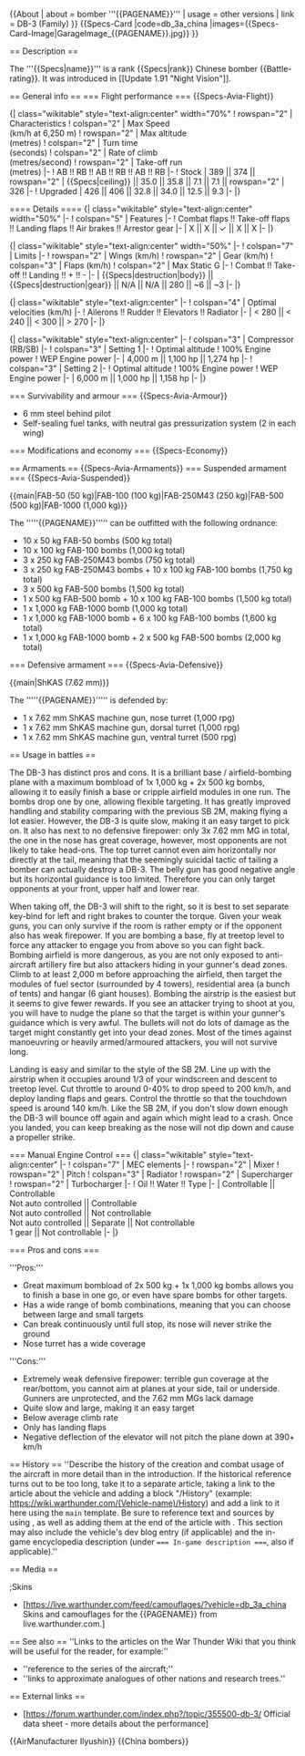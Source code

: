 {{About
| about = bomber '''{{PAGENAME}}'''
| usage = other versions
| link = DB-3 (Family)
}}
{{Specs-Card
|code=db_3a_china
|images={{Specs-Card-Image|GarageImage_{{PAGENAME}}.jpg}}
}}

== Description ==
<!-- ''In the description, the first part should be about the history of and the creation and combat usage of the aircraft, as well as its key features. In the second part, tell the reader about the aircraft in the game. Insert a screenshot of the vehicle, so that if the novice player does not remember the vehicle by name, he will immediately understand what kind of vehicle the article is talking about.'' -->
The '''{{Specs|name}}''' is a rank {{Specs|rank}} Chinese bomber {{Battle-rating}}. It was introduced in [[Update 1.91 "Night Vision"]].

== General info ==
=== Flight performance ===
{{Specs-Avia-Flight}}
<!--''Describe how the aircraft behaves in the air. Speed, manoeuvrability, acceleration and allowable loads - these are the most important characteristics of the vehicle.''-->

{| class="wikitable" style="text-align:center" width="70%"
! rowspan="2" | Characteristics
! colspan="2" | Max Speed<br>(km/h at 6,250 m)
! rowspan="2" | Max altitude<br>(metres)
! colspan="2" | Turn time<br>(seconds)
! colspan="2" | Rate of climb<br>(metres/second)
! rowspan="2" | Take-off run<br>(metres)
|-
! AB !! RB !! AB !! RB !! AB !! RB
|-
! Stock
| 389 || 374 || rowspan="2" | {{Specs|ceiling}} || 35.0 || 35.8 || 7.1 || 7.1 || rowspan="2" | 326
|-
! Upgraded
| 426 || 406 || 32.8 || 34.0 || 12.5 || 9.3
|-
|}

==== Details ====
{| class="wikitable" style="text-align:center" width="50%"
|-
! colspan="5" | Features
|-
! Combat flaps !! Take-off flaps !! Landing flaps !! Air brakes !! Arrestor gear
|-
| X || X || ✓ || X || X     <!-- ✓ -->
|-
|}

{| class="wikitable" style="text-align:center" width="50%"
|-
! colspan="7" | Limits
|-
! rowspan="2" | Wings (km/h)
! rowspan="2" | Gear (km/h)
! colspan="3" | Flaps (km/h)
! colspan="2" | Max Static G
|-
! Combat !! Take-off !! Landing !! + !! -
|-
| {{Specs|destruction|body}} || {{Specs|destruction|gear}} || N/A || N/A || 280 || ~6 || ~3
|-
|}

{| class="wikitable" style="text-align:center"
|-
! colspan="4" | Optimal velocities (km/h)
|-
! Ailerons !! Rudder !! Elevators !! Radiator
|-
| < 280 || < 240 || < 300 || > 270
|-
|}

{| class="wikitable" style="text-align:center"
|-
! colspan="3" | Compressor (RB/SB)
|-
! colspan="3" | Setting 1
|-
! Optimal altitude
! 100% Engine power
! WEP Engine power
|-
| 4,000 m || 1,100 hp || 1,274 hp
|-
! colspan="3" | Setting 2
|-
! Optimal altitude
! 100% Engine power
! WEP Engine power
|-
| 6,000 m || 1,000 hp || 1,158 hp
|-
|}

=== Survivability and armour ===
{{Specs-Avia-Armour}}
<!-- ''Examine the survivability of the aircraft. Note how vulnerable the structure is and how secure the pilot is, whether the fuel tanks are armoured, etc. Describe the armour, if there is any, and also mention the vulnerability of other critical aircraft systems.'' -->

* 6 mm steel behind pilot
* Self-sealing fuel tanks, with neutral gas pressurization system (2 in each wing)

=== Modifications and economy ===
{{Specs-Economy}}

== Armaments ==
{{Specs-Avia-Armaments}}
=== Suspended armament ===
{{Specs-Avia-Suspended}}
<!-- ''Describe the aircraft's suspended armament: additional cannons under the wings, bombs, rockets and torpedoes. This section is especially important for bombers and attackers. If there is no suspended weaponry remove this subsection.'' -->
{{main|FAB-50 (50 kg)|FAB-100 (100 kg)|FAB-250M43 (250 kg)|FAB-500 (500 kg)|FAB-1000 (1,000 kg)}}

The '''''{{PAGENAME}}''''' can be outfitted with the following ordnance:

* 10 x 50 kg FAB-50 bombs (500 kg total)
* 10 x 100 kg FAB-100 bombs (1,000 kg total)
* 3 x 250 kg FAB-250M43 bombs (750 kg total)
* 3 x 250 kg FAB-250M43 bombs + 10 x 100 kg FAB-100 bombs (1,750 kg total)
* 3 x 500 kg FAB-500 bombs (1,500 kg total)
* 1 x 500 kg FAB-500 bomb + 10 x 100 kg FAB-100 bombs (1,500 kg total)
* 1 x 1,000 kg FAB-1000 bomb (1,000 kg total)
* 1 x 1,000 kg FAB-1000 bomb + 6 x 100 kg FAB-100 bombs (1,600 kg total)
* 1 x 1,000 kg FAB-1000 bomb + 2 x 500 kg FAB-500 bombs (2,000 kg total)

=== Defensive armament ===
{{Specs-Avia-Defensive}}
<!-- ''Defensive armament with turret machine guns or cannons, crewed by gunners. Examine the number of gunners and what belts or drums are better to use. If defensive weaponry is not available, remove this subsection.'' -->
{{main|ShKAS (7.62 mm)}}

The '''''{{PAGENAME}}''''' is defended by:

* 1 x 7.62 mm ShKAS machine gun, nose turret (1,000 rpg)
* 1 x 7.62 mm ShKAS machine gun, dorsal turret (1,000 rpg)
* 1 x 7.62 mm ShKAS machine gun, ventral turret (500 rpg)

== Usage in battles ==
<!--''Describe the tactics of playing in the aircraft, the features of using aircraft in a team and advice on tactics. Refrain from creating a "guide" - do not impose a single point of view, but instead, give the reader food for thought. Examine the most dangerous enemies and give recommendations on fighting them. If necessary, note the specifics of the game in different modes (AB, RB, SB).''-->
The DB-3 has distinct pros and cons. It is a brilliant base / airfield-bombing plane with a maximum bombload of 1x 1,000 kg + 2x 500 kg bombs, allowing it to easily finish a base or cripple airfield modules in one run. The bombs drop one by one, allowing flexible targeting. It has greatly improved handling and stability comparing with the previous SB 2M, making flying a lot easier. However, the DB-3 is quite slow, making it an easy target to pick on. It also has next to no defensive firepower: only 3x 7.62 mm MG in total, the one in the nose has great coverage, however, most opponents are not likely to take head-ons. The top turret cannot even aim horizontally nor directly at the tail, meaning that the seemingly suicidal tactic of tailing a bomber can actually destroy a DB-3. The belly gun has good negative angle but its horizontal guidance is too limited. Therefore you can only target opponents at your front, upper half and lower rear. 

When taking off, the DB-3 will shift to the right, so it is best to set separate key-bind for left and right brakes to counter the torque. Given your weak guns, you can only survive if the room is rather empty or if the opponent also has weak firepower. If you are bombing a base, fly at treetop level to force any attacker to engage you from above so you can fight back. Bombing airfield is more dangerous, as you are not only exposed to anti-aircraft artillery fire but also attackers hiding in your gunner's dead zones. Climb to at least 2,000 m before approaching the airfield, then target the modules of fuel sector (surrounded by 4 towers), residential area (a bunch of tents) and hangar (6 giant houses). Bombing the airstrip is the easiest but it seems to give fewer rewards. If you see an attacker trying to shoot at you, you will have to nudge the plane so that the target is within your gunner's guidance which is very awful. The bullets will not do lots of damage as the target might constantly get into your dead zones. Most of the times against manoeuvring or heavily armed/armoured attackers, you will not survive long.

Landing is easy and similar to the style of the SB 2M. Line up with the airstrip when it occupies around 1/3 of your windscreen and descent to treetop level. Cut throttle to around 0-40% to drop speed to 200 km/h, and deploy landing flaps and gears. Control the throttle so that the touchdown speed is around 140 km/h. Like the SB 2M, if you don't slow down enough the DB-3 will bounce off again and again which might lead to a crash. Once you landed, you can keep breaking as the nose will not dip down and cause a propeller strike. 

=== Manual Engine Control ===
{| class="wikitable" style="text-align:center"
|-
! colspan="7" | MEC elements
|-
! rowspan="2" | Mixer
! rowspan="2" | Pitch
! colspan="3" | Radiator
! rowspan="2" | Supercharger
! rowspan="2" | Turbocharger
|-
! Oil !! Water !! Type
|-
| Controllable || Controllable<br>Not auto controlled || Controllable<br>Not auto controlled || Not controllable<br>Not auto controlled || Separate || Not controllable<br>1 gear || Not controllable
|-
|}

=== Pros and cons ===
<!--''Summarise and briefly evaluate the vehicle in terms of its characteristics and combat effectiveness. Mark its pros and cons in the bulleted list. Try not to use more than 6 points for each of the characteristics. Avoid using categorical definitions such as "bad", "good" and the like - use substitutions with softer forms such as "inadequate" and "effective".''-->

'''Pros:'''

* Great maximum bombload of 2x 500 kg + 1x 1,000 kg bombs allows you to finish a base in one go, or even have spare bombs for other targets.
* Has a wide range of bomb combinations, meaning that you can choose between large and small targets
* Can break continuously until full stop, its nose will never strike the ground
* Nose turret has a wide coverage

'''Cons:'''

* Extremely weak defensive firepower: terrible gun coverage at the rear/bottom, you cannot aim at planes at your side, tail or underside. Gunners are unprotected, and the 7.62 mm MGs lack damage
* Quite slow and large, making it an easy target
* Below average climb rate
* Only has landing flaps
* Negative deflection of the elevator will not pitch the plane down at 390+ km/h

== History ==
''Describe the history of the creation and combat usage of the aircraft in more detail than in the introduction. If the historical reference turns out to be too long, take it to a separate article, taking a link to the article about the vehicle and adding a block "/History" (example: <nowiki>https://wiki.warthunder.com/(Vehicle-name)/History</nowiki>) and add a link to it here using the <code>main</code> template. Be sure to reference text and sources by using <code><nowiki><ref></ref></nowiki></code>, as well as adding them at the end of the article with <code><nowiki><references /></nowiki></code>. This section may also include the vehicle's dev blog entry (if applicable) and the in-game encyclopedia description (under <code><nowiki>=== In-game description ===</nowiki></code>, also if applicable).''

== Media ==
<!-- ''Excellent additions to the article would be video guides, screenshots from the game, and photos.'' -->

;Skins
* [https://live.warthunder.com/feed/camouflages/?vehicle=db_3a_china Skins and camouflages for the {{PAGENAME}} from live.warthunder.com.]

== See also ==
''Links to the articles on the War Thunder Wiki that you think will be useful for the reader, for example:''
* ''reference to the series of the aircraft;''
* ''links to approximate analogues of other nations and research trees.''

== External links ==
<!--''Paste links to sources and external resources, such as:''
* ''topic on the official game forum;''
* ''other literature.''-->

* [https://forum.warthunder.com/index.php?/topic/355500-db-3/ Official data sheet - more details about the performance]

{{AirManufacturer Ilyushin}}
{{China bombers}}